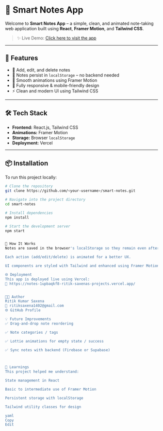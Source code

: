 # 📝 Smart Notes App

Welcome to **Smart Notes App** – a simple, clean, and animated note-taking web application built using **React**, **Framer Motion**, and **Tailwind CSS**.

> ✨ Live Demo: [Click here to visit the app](https://notes-1upbaqkf8-ritik-saxenas-projects.vercel.app/)

---

## 🚀 Features

- 📄 Add, edit, and delete notes
- 💾 Notes persist in `localStorage` – no backend needed
- 🎯 Smooth animations using Framer Motion
- 🌈 Fully responsive & mobile-friendly design
- ⚡ Clean and modern UI using Tailwind CSS

---

## 🛠️ Tech Stack

- **Frontend:** React.js, Tailwind CSS
- **Animations:** Framer Motion
- **Storage:** Browser `localStorage`
- **Deployment:** Vercel

---

## 📦 Installation

To run this project locally:

```bash
# Clone the repository
git clone https://github.com/<your-username>/smart-notes.git

# Navigate into the project directory
cd smart-notes

# Install dependencies
npm install

# Start the development server
npm start


🧠 How It Works
Notes are saved in the browser's localStorage so they remain even after refresh.

Each action (add/edit/delete) is animated for a better UX.

UI components are styled with Tailwind and enhanced using Framer Motion.

🌐 Deployment
This app is deployed live using Vercel:
🔗 https://notes-1upbaqkf8-ritik-saxenas-projects.vercel.app/


👨‍💻 Author
Ritik Kumar Saxena
📧 ritiksaxena1402@gmail.com
🌐 GitHub Profile

💡 Future Improvements
✅ Drag-and-drop note reordering

✅ Note categories / tags

✅ Lottie animations for empty state / success

✅ Sync notes with backend (Firebase or Supabase)



🧠 Learnings
This project helped me understand:

State management in React

Basic to intermediate use of Framer Motion

Persistent storage with localStorage

Tailwind utility classes for design

yaml
Copy
Edit
